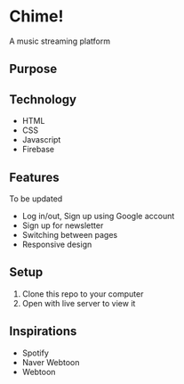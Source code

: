 # Chime!
A music streaming platform

## Purpose

## Technology
- HTML
- CSS
- Javascript
- Firebase

## Features
To be updated
-  Log in/out, Sign up using Google account
-  Sign up for newsletter
-  Switching between pages
-  Responsive design

## Setup
1. Clone this repo to your computer
2. Open with live server to view it

## Inspirations
- Spotify
- Naver Webtoon
- Webtoon

